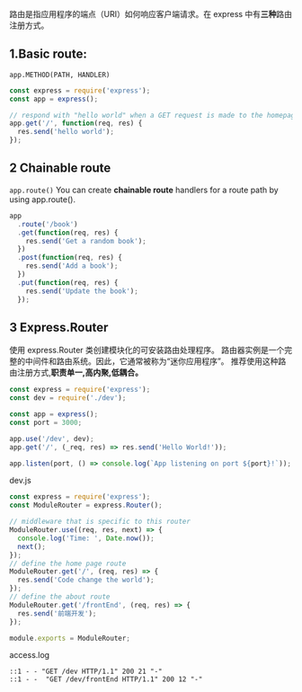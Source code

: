 路由是指应用程序的端点（URI）如何响应客户端请求。在 express 中有**三种**路由注册方式。

## 1.Basic route:

`app.METHOD(PATH, HANDLER)`

```javascript
const express = require('express');
const app = express();

// respond with "hello world" when a GET request is made to the homepage
app.get('/', function(req, res) {
  res.send('hello world');
});
```

<!-- Route methods

```javascript
// GET method route
app.get('/', function(req, res) {
  res.send('GET request to the homepage');
});

// POST method route
app.post('/', function(req, res) {
  res.send('POST request to the homepage');
});

/*
There is a special routing method, app.all(), used to load middleware functions at a path for all HTTP request methods. For example, the following handler is executed for requests to the route “/secret” whether using GET, POST, PUT, DELETE, or any other HTTP request method supported in the http module.
 */
app.all('/secret', function(req, res, next) {
  console.log('Accessing the secret section ...');
  next(); // pass control to the next handler
});
``` -->

## 2 Chainable route

`app.route()`
You can create **chainable route** handlers for a route path by using app.route().

```javascript
app
  .route('/book')
  .get(function(req, res) {
    res.send('Get a random book');
  })
  .post(function(req, res) {
    res.send('Add a book');
  })
  .put(function(req, res) {
    res.send('Update the book');
  });
```

## 3 Express.Router

使用 express.Router 类创建模块化的可安装路由处理程序。 路由器实例是一个完整的中间件和路由系统。因此，它通常被称为“迷你应用程序”。
推荐使用这种路由注册方式,**职责单一,高内聚,低耦合。**

```javascript
const express = require('express');
const dev = require('./dev');

const app = express();
const port = 3000;

app.use('/dev', dev);
app.get('/', (_req, res) => res.send('Hello World!'));

app.listen(port, () => console.log(`App listening on port ${port}!`));
```

dev.js

```javascript
const express = require('express');
const ModuleRouter = express.Router();

// middleware that is specific to this router
ModuleRouter.use((req, res, next) => {
  console.log('Time: ', Date.now());
  next();
});
// define the home page route
ModuleRouter.get('/', (req, res) => {
  res.send('Code change the world');
});
// define the about route
ModuleRouter.get('/frontEnd', (req, res) => {
  res.send('前端开发');
});

module.exports = ModuleRouter;
```

access.log

```log
::1 - - "GET /dev HTTP/1.1" 200 21 "-"
::1 - -  "GET /dev/frontEnd HTTP/1.1" 200 12 "-"
```
